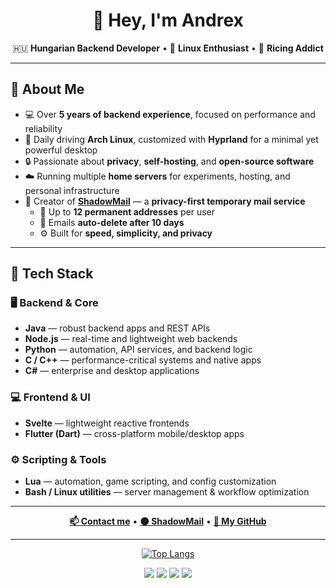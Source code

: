<h1 align="center">👋 Hey, I'm Andrex</h1>

<p align="center">
  🇭🇺 <b>Hungarian Backend Developer</b> • 🐧 <b>Linux Enthusiast</b> • 🎨 <b>Ricing Addict</b>  
</p>

---

## 🧠 About Me

- 💻 Over **5 years of backend experience**, focused on performance and reliability  
- 🐧 Daily driving **Arch Linux**, customized with **Hyprland** for a minimal yet powerful desktop  
- 🔒 Passionate about **privacy**, **self-hosting**, and **open-source software**  
- ☁️ Running multiple **home servers** for experiments, hosting, and personal infrastructure  
- 💌 Creator of [**ShadowMail**](https://shadowmail.win) — a **privacy-first temporary mail service**
  - 📨 Up to **12 permanent addresses** per user  
  - 🧹 Emails **auto-delete after 10 days**  
  - ⚙️ Built for **speed, simplicity, and privacy**  

---

## 🧩 Tech Stack

### 🖥️ **Backend & Core**
- **Java** — robust backend apps and REST APIs  
- **Node.js** — real-time and lightweight web backends  
- **Python** — automation, API services, and backend logic  
- **C / C++** — performance-critical systems and native apps  
- **C#** — enterprise and desktop applications  

### 💻 **Frontend & UI**
- **Svelte** — lightweight reactive frontends  
- **Flutter (Dart)** — cross-platform mobile/desktop apps  

### ⚙️ **Scripting & Tools**
- **Lua** — automation, game scripting, and config customization  
- **Bash / Linux utilities** — server management & workflow optimization  

---

<p align="center">
  <a href="mailto:contact@andrexserver.org"><b>📫 Contact me</b></a> • 
  <a href="https://shadowmail.win"><b>🌑 ShadowMail</b></a> • 
  <a href="https://github.com/ItsAndrexDev"><b>💾 My GitHub</b></a>
</p>

---

<div align="center">

[![Top Langs](https://github-readme-stats.vercel.app/api/top-langs/?username=ItsAndrexDev&layout=compact&bg_color=00000000&border_color=00000000&text_color=fff)](https://github.com/anuraghazra/github-readme-stats)

</div>

<div align="center">
  <a href="https://shadowmail.win"><img src="https://img.shields.io/badge/Website-shadowmail.win-5c5cff?style=for-the-badge"></a>
  <a href="https://archlinux.org/"><img src="https://img.shields.io/badge/Arch_Linux-Riced-1793D1?style=for-the-badge&logo=arch-linux&logoColor=white"></a>
  <a href="https://hyprland.org/"><img src="https://img.shields.io/badge/Hyprland-Custom-7E57C2?style=for-the-badge&logo=wayland&logoColor=white"></a>
  <a href="https://github.com/antonkomarev/github-profile-views-counter">
    <img src="https://komarev.com/ghpvc/?username=AndrexDev&color=grey&style=for-the-badge">
  </a>
</div>
